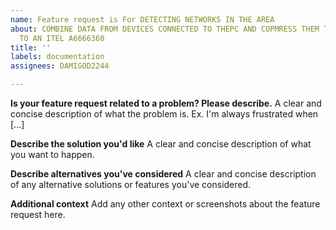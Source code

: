 ```yaml
---
name: Feature request is For DETECTING NETWORKS IN THE AREA
about: COMBINE DATA FROM DEVICES CONNECTED TO THEPC AND COPMRESS THEM TO BE DIRECTED
  TO AN ITEL A6666360
title: ''
labels: documentation
assignees: DAMIGOD2244

---
```


**Is your feature request related to a problem? Please describe.**
A clear and concise description of what the problem is. Ex. I'm always frustrated when [...]

**Describe the solution you'd like**
A clear and concise description of what you want to happen.

**Describe alternatives you've considered**
A clear and concise description of any alternative solutions or features you've considered.

**Additional context**
Add any other context or screenshots about the feature request here.
